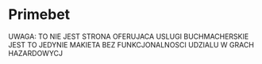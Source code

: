 # Primebet
UWAGA: TO NIE JEST STRONA OFERUJACA USLUGI BUCHMACHERSKIE JEST TO JEDYNIE MAKIETA BEZ FUNKCJONALNOSCI UDZIALU W GRACH HAZARDOWYCJ

